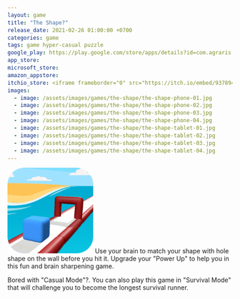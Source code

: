 ```yaml
---
layout: game
title: "The Shape?"
release_date: 2021-02-26 01:00:00 +0700
categories: game
tags: game hyper-casual puzzle
google_play: https://play.google.com/store/apps/details?id=com.agraris.shape
app_store:
microsoft_store:
amazon_appstore:
itchio_store: <iframe frameborder="0" src="https://itch.io/embed/937894" width="552" height="167"><a href="https://agraris.itch.io/the-shape">The Shape? by Agraris Entertainment</a></iframe>
images:
  - image: /assets/images/games/the-shape/the-shape-phone-01.jpg
  - image: /assets/images/games/the-shape/the-shape-phone-02.jpg
  - image: /assets/images/games/the-shape/the-shape-phone-03.jpg
  - image: /assets/images/games/the-shape/the-shape-phone-04.jpg
  - image: /assets/images/games/the-shape/the-shape-tablet-01.jpg
  - image: /assets/images/games/the-shape/the-shape-tablet-02.jpg
  - image: /assets/images/games/the-shape/the-shape-tablet-03.jpg
  - image: /assets/images/games/the-shape/the-shape-tablet-04.jpg
---
```


<img class="float-left mr-4" height="192" src="/assets/images/games/the-shape/icon-rounded-512px.png" alt="icon"/>
Use your brain to match your shape with hole shape on the wall before you hit it. Upgrade your "Power Up" to help you in this fun and brain sharpening game.

Bored with "Casual Mode"?. You can also play this game in "Survival Mode" that will challenge you to become the longest survival runner.